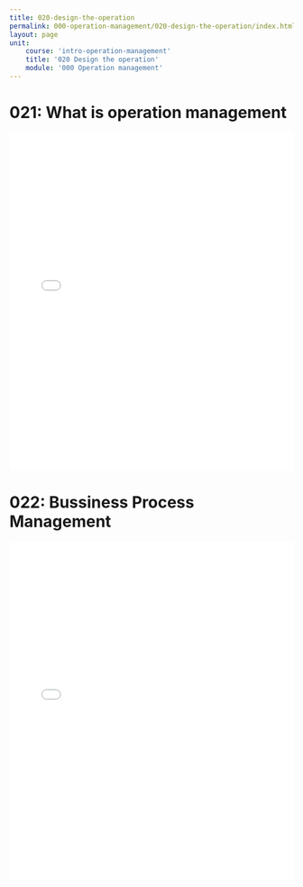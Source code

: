 ```yaml
---
title: 020-design-the-operation
permalink: 000-operation-management/020-design-the-operation/index.html
layout: page
unit:
    course: 'intro-operation-management'
    title: '020 Design the operation'
    module: '000 Operation management'
---
```



# 021: What is operation management

<embed
      src="./000-operation-management/020-design-the-operation/021-design-the-operation.pdf"
      width="100%"
      height="600px"
      loading="lazy"
      title="021-design-the-operation"
  />

  # 022: Bussiness Process Management

<embed
      src="./000-operation-management/020-design-the-operation/022-design-bpm.pdf"
      width="100%"
      height="600px"
      loading="lazy"
      title="022-design-bpm"
  />